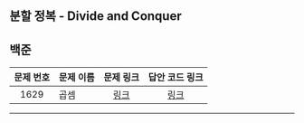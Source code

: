 ## 분할 정복 - Divide and Conquer

백준
----------
| 문제 번호 | 문제 이름 | 문제 링크 | 답안 코드 링크 |
|:---:|----|:---:|:---:|
| 1629 | 곱셈 | [링크](https://www.acmicpc.net/problem/1629) | [링크](https://github.com/nicky-day/CodingTest/blob/main/src/main/java/org/example/divide_and_conquer/boj/001-%EA%B3%B1%EC%85%88.java) |
----------

